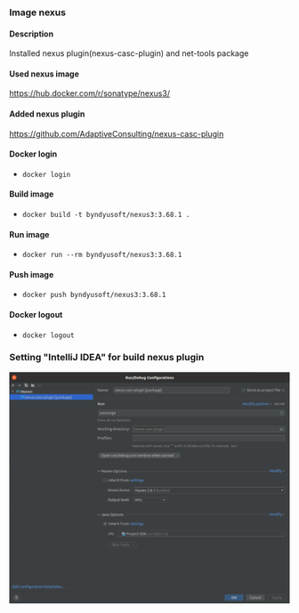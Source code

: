 ### Image nexus

#### Description
Installed nexus plugin(nexus-casc-plugin) and net-tools package

#### Used nexus image
https://hub.docker.com/r/sonatype/nexus3/

#### Added nexus plugin
https://github.com/AdaptiveConsulting/nexus-casc-plugin

#### Docker login
- `docker login`

#### Build image
- `docker build -t byndyusoft/nexus3:3.68.1 .`

#### Run image
- `docker run --rm byndyusoft/nexus3:3.68.1`

#### Push image
- `docker push byndyusoft/nexus3:3.68.1`

#### Docker logout
- `docker logout`

### Setting "IntelliJ IDEA" for build nexus plugin
![](docs/setting_build.png)